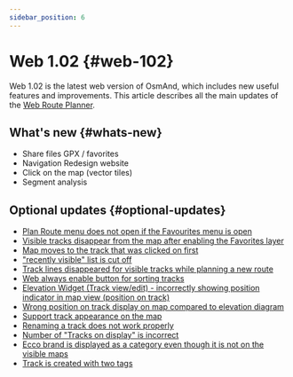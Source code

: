 ```yaml
---
sidebar_position: 6
---
```


# Web 1.02 {#web-102}

Web 1.02 is the latest web version of OsmAnd, which includes new useful features and improvements. This article describes all the main updates of the [Web Route Planner](../user/web/index.md).


## What's new {#whats-new}

- Share files GPX / favorites 
- Navigation Redesign website 
- Click on the map (vector tiles) 
- Segment analysis 


## Optional updates {#optional-updates}

- [Plan Route menu does not open if the Favourites menu is open](https://github.com/osmandapp/web/issues/706)
- [Visible tracks disappear from the map after enabling the Favorites layer](https://github.com/osmandapp/web/issues/746)
- [Map moves to the track that was clicked on first](https://github.com/osmandapp/web/issues/728)
- ["recently visible" list is cut off](https://github.com/osmandapp/web/issues/743)
- [Track lines disappeared for visible tracks while planning a new route](https://github.com/osmandapp/web/issues/745)
- [Web always enable button for sorting tracks](https://github.com/osmandapp/web/issues/649)
- [Elevation Widget (Track view/edit) - incorrectly showing position indicator in map view (position on track)](https://github.com/osmandapp/web/issues/767)
- [Wrong position on track display on map compared to elevation diagram](https://github.com/osmandapp/web/issues/727)
- [Support track appearance on the map](https://github.com/osmandapp/web/issues/711)
- [Renaming a track does not work properly](https://github.com/osmandapp/web/issues/744)
- [Number of "Tracks on display" is incorrect](https://github.com/osmandapp/web/issues/798)
- [Ecco brand is displayed as a category even though it is not on the visible maps](https://github.com/osmandapp/web/issues/807)
- [Track is created with two <rte> tags](https://github.com/osmandapp/OsmAnd-iOS/issues/4466)

